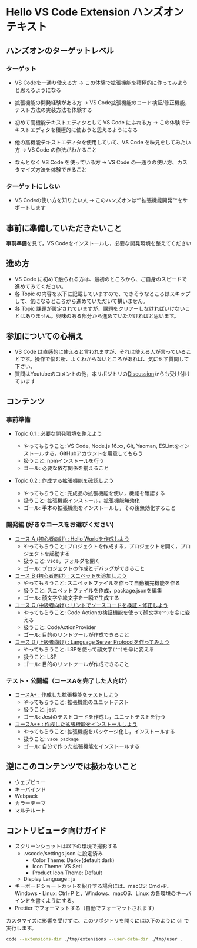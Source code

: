 # Hello VS Code Extension ハンズオンテキスト

## ハンズオンのターゲットレベル

### ターゲット

- VS Codeを一通り使える方 -> この体験で拡張機能を積極的に作ってみようと思えるようになる
- 拡張機能の開発経験がある方 -> VS Code拡張機能のコード検証/修正機能，テスト方法の実装方法を体験する

- 初めて高機能テキストエディタとして VS Code にふれる方 -> この体験でテキストエディタを積極的に使おうと思えるようになる
- 他の高機能テキストエディタを使用していて、VS Code を味見をしてみたい方 -> VS Code の作法がわかること
- なんとなく VS Code を使っている方 -> VS Code の一通りの使い方、カスタマイズ方法を体験できること

### ターゲットにしない

- VS Codeの使い方を知りたい人 -> このハンズオンは*"拡張機能開発"*をサポートします

## 事前に準備していただきたいこと

**事前準備**を見て，VS Codeをインストールし，必要な開発環境を整えてください

## 進め方

- VS Code に初めて触られる方は、最初のところから、ご自身のスピードで進めてみてください。
- 各 Topic の内容を以下に記載していますので、できそうなところはスキップして、気になるところから進めていただいて構いません。
- 各 Topic 課題が設定されていますが、課題をクリアーしなければいけないことはありません。興味のある部分から進めていただければと思います。

## 参加についての心構え

- VS Code は直感的に使えると言われますが、それは使える人が言っていることです。操作で悩む所、よくわからないところがあれば、気にせず質問して下さい。
- 質問はYoutubeのコメントの他，本リポジトリの[Discussion](https://github.com/vscodejp/handson-hello-vscode-extension/discussions)からも受け付けています

## コンテンツ

### 事前準備

- [Topic 0.1 : 必要な開発環境を整えよう](./topic0.1/README.md)
  - やってもらうこと: VS Code, Node.js 16.xx, Git, Yaoman, ESLintをインストールする，GitHubアカウントを用意してもらう
  - 扱うこと: npmインストールを行う
  - ゴール: 必要な依存関係を揃えること

- [Topic 0.2 : 作成する拡張機能を確認しよう](./topic0.2/README.md)
  - やってもらうこと: 完成品の拡張機能を使い，機能を確認する
  - 扱うこと: 拡張機能インストール，拡張機能無効化
  - ゴール: 手本の拡張機能をインストールし，その後無効化すること

### 開発編 (好きなコースをお選びください)

- [コース A (初心者向け) : Hello Worldを作成しよう](./courceA/README.md)
  - やってもらうこと: プロジェクトを作成する，プロジェクトを開く，プロジェクトを起動する
  - 扱うこと: vsce，フォルダを開く
  - ゴール: プロジェクトの作成とデバッグができること
- [コース B (初心者向け) : スニペットを追加しよう](./courceB/README.md)
  - やってもらうこと: スニペットファイルを作って自動補完機能を作る
  - 扱うこと: スニペットファイルを作成，package.jsonを編集
  - ゴール: 顔文字や絵文字を一瞬で生成する
- [コース C (中級者向け) : リントでソースコードを検証・修正しよう](./courceC/README.md)
  - やってもらうこと: Code Actionの検証機能を使って顔文字`(^^)`を😀に変える
  - 扱うこと: CodeActionProvider
  - ゴール: 目的のリントツールが作成できること
- [コース D (上級者向け) : Language Server Protocolを作ってみよう](./courceD/README.md)
  - やってもらうこと: LSPを使って顔文字`(^^)`を😀に変える
  - 扱うこと: LSP
  - ゴール: 目的のリントツールが作成できること

### テスト・公開編（コースAを完了した人向け）

- [コースA+ : 作成した拡張機能をテストしよう](./courceA+/README.md)
  - やってもらうこと: 拡張機能のユニットテスト
  - 扱うこと: jest
  - ゴール: Jestのテストコードを作成し，ユニットテストを行う
- [コースA++ : 作成した拡張機能をインストールしよう](./courceA++/README.md)
  - やってもらうこと: 拡張機能をパッケージ化し，インストールする
  - 扱うこと: `vsce package`
  - ゴール: 自分で作った拡張機能をインストールする

## 逆にこのコンテンツでは扱わないこと

- ウェブビュー
- キーバインド
- Webpack
- カラーテーマ
- マルチルート

## コントリビュータ向けガイド

- スクリーンショットは以下の環境で撮影する
  - .vscode/settings.json に設定済み
    - Color Theme: Dark+(default dark)
    - Icon Theme: VS Seti
    - Product Icon Theme: Default
  - Display Language : ja
- キーボードショートカットを紹介する場合には、macOS: Cmd+P、Windows・Linux: Ctrl+P と、Windows、macOS、Linux の各環境のキーバインドを書くようにする。
- Prettier でフォーマットする（自動でフォーマットされます）

カスタマイズに影響を受けずに、このリポジトリを開くには以下のように cli で実行します。

```sh
code --extensions-dir ./tmp/extensions --user-data-dir ./tmp/user .
```

